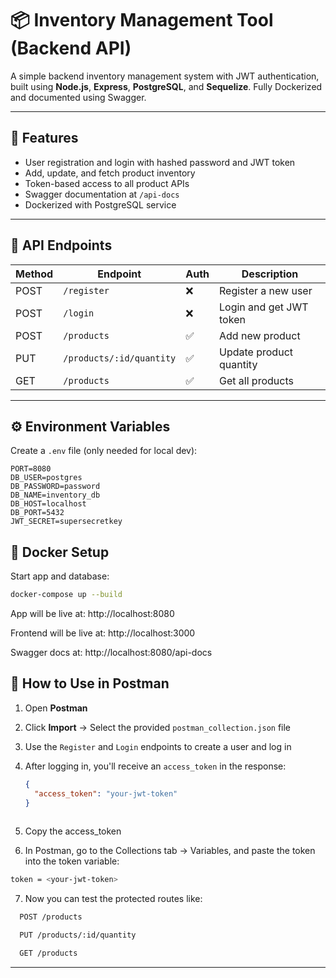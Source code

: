 # 📦 Inventory Management Tool (Backend API)

A simple backend inventory management system with JWT authentication, built using **Node.js**, **Express**, **PostgreSQL**, and **Sequelize**. Fully Dockerized and documented using Swagger.

---

## 🚀 Features

- User registration and login with hashed password and JWT token
- Add, update, and fetch product inventory
- Token-based access to all product APIs
- Swagger documentation at `/api-docs`
- Dockerized with PostgreSQL service

---

## 📁 API Endpoints

| Method | Endpoint                    | Auth | Description                  |
|--------|-----------------------------|------|------------------------------|
| POST   | `/register`                 | ❌   | Register a new user         |
| POST   | `/login`                    | ❌   | Login and get JWT token     |
| POST   | `/products`                 | ✅   | Add new product             |
| PUT    | `/products/:id/quantity`    | ✅   | Update product quantity     |
| GET    | `/products`                 | ✅   | Get all products            |

---

## ⚙️ Environment Variables

Create a `.env` file (only needed for local dev):

```env
PORT=8080
DB_USER=postgres
DB_PASSWORD=password
DB_NAME=inventory_db
DB_HOST=localhost
DB_PORT=5432
JWT_SECRET=supersecretkey
```

## 🐳 Docker Setup
Start app and database:

```bash
docker-compose up --build
```
App will be live at: http://localhost:8080

Frontend will be live at: http://localhost:3000

Swagger docs at: http://localhost:8080/api-docs

## 🧪 How to Use in Postman

1. Open **Postman**
2. Click **Import** → Select the provided `postman_collection.json` file
3. Use the `Register` and `Login` endpoints to create a user and log in
4. After logging in, you'll receive an `access_token` in the response:
   ```json
   {
     "access_token": "your-jwt-token"
   }
  
5. Copy the access_token

6. In Postman, go to the Collections tab → Variables, and paste the token into the token variable:

```bash
token = <your-jwt-token>
```
7. Now you can test the protected routes like:
```bash
  POST /products

  PUT /products/:id/quantity

  GET /products
```

---
  


